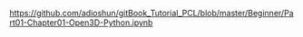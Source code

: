 



https://github.com/adioshun/gitBook_Tutorial_PCL/blob/master/Beginner/Part01-Chapter01-Open3D-Python.ipynb

